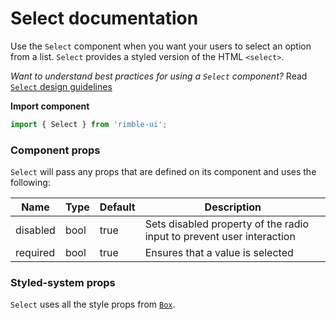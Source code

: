 # Select documentation

Use the `Select` component when you want your users to select an option from a list. `Select` provides a styled version of the HTML `<select>`.

_Want to understand best practices for using a `Select` component?_ Read [`Select` design guidelines](https://consensys.github.io/rimble-ui/?path=/story/Select--design--guidelines)

**Import component**

```jsx
import { Select } from 'rimble-ui';
```

<!-- STORY -->

### Component props

`Select` will pass any props that are defined on its component and uses the following:

| Name     | Type | Default | Description                                                           |
| -------- | ---- | ------- | --------------------------------------------------------------------- |
| disabled | bool | true    | Sets disabled property of the radio input to prevent user interaction |
| required | bool | true    | Ensures that a value is selected                                      |

### Styled-system props

`Select` uses all the style props from [`Box`](https://consensys.github.io/rimble-ui/?path=/story/layout--box).
